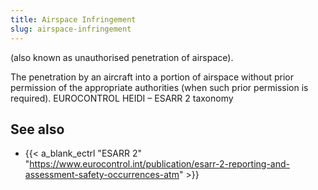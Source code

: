```yaml
---
title: Airspace Infringement
slug: airspace-infringement
---
```


(also known as unauthorised penetration of airspace). 

The penetration by an aircraft into a portion of airspace without prior permission of the 
appropriate authorities (when such prior permission is required). EUROCONTROL HEIDI – ESARR 2 taxonomy


## See also

* {{< a_blank_ectrl "ESARR 2" "https://www.eurocontrol.int/publication/esarr-2-reporting-and-assessment-safety-occurrences-atm" >}}


